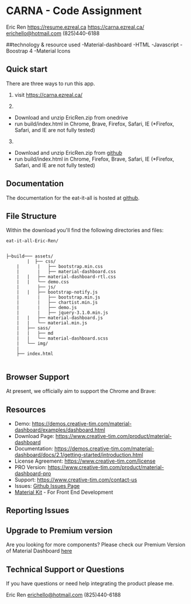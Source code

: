 # CARNA  - Code Assignment  

Eric Ren
https://resume.ezreal.ca
https://carna.ezreal.ca/
erichello@hotmail.com
(825)440-6188


##technology & resource used 
-Material-dashboard
-HTML
-Javascript
-Boostrap 4
-Material Icons

## Quick start
There are three ways to run this app. 

1. visit https://carna.ezreal.ca/ 
 
2. 
- Download and unzip EricRen.zip from onedrive
- run build/index.html in Chrome, Brave, Firefox, Safari, IE (*Firefox, Safari, and IE  are not fully tested) 

3.
- Download and unzip EricRen.zip from [github]( https://github.com/rceric65282/eat-it-all )
- run build/index.html in Chrome, Firefox, Brave, Safari, IE (*Firefox, Safari, and IE  are not fully tested) 

## Documentation
The documentation for the eat-it-all is hosted at [github]( https://github.com/rceric65282/eat-it-all ).


## File Structure
Within the download you'll find the following directories and files:

```
eat-it-all-Eric-Ren/


├─build─── assets/
		|  ├── css/
	|   	|   ├── bootstrap.min.css
	|   	|   ├── material-dashboard.css
	|	|   ├── material-dashboard-rtl.css
	|	|   └── demo.css
	|   	├── js/
	|	|   ├── bootstrap-notify.js
	|   	|   ├── bootstrap.min.js
	|   	|   ├── chartist.min.js
	|   	|   ├── demo.js
	|   	|   ├── jquery-3.1.0.min.js
	| 	|   ├── material-dashboard.js
	|  	|   └── material.min.js
	|	├── sass/
	|	|   ├── md
	|  	|   └── material-dashboard.scss
	| 	└── img/
	|
	├── index.html
	

```


## Browser Support

At present, we officially aim to support the Chrome and Brave:


## Resources
- Demo: <https://demos.creative-tim.com/material-dashboard/examples/dashboard.html>
- Download Page: <https://www.creative-tim.com/product/material-dashboard>
- Documentation: <https://demos.creative-tim.com/material-dashboard/docs/2.1/getting-started/introduction.html>
- License Agreement: <https://www.creative-tim.com/license>
- PRO Version: <https://www.creative-tim.com/product/material-dashboard-pro>
- Support: <https://www.creative-tim.com/contact-us>
- Issues: [Github Issues Page](https://github.com/creativetimofficial/material-dashboard/issues)
- [Material Kit](https://www.creative-tim.com/product/material-kit?ref=github-md-free) - For Front End Development

## Reporting Issues



## Upgrade to Premium version

Are you looking for more components? Please check our Premium Version of Material Dashboard [here](https://www.creative-tim.com/product/material-dashboard-pro/)

## Technical Support or Questions

If you have questions or need help integrating the product please me.

Eric Ren
erichello@hotmail.com
(825)440-6188
